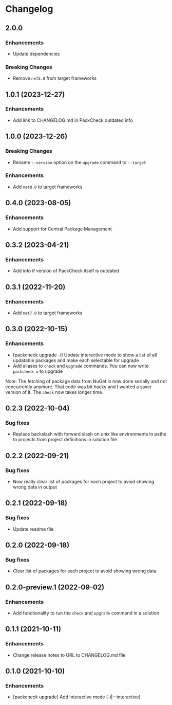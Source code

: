# Changelog

## 2.0.0

### Enhancements
* Update dependencies

### Breaking Changes
* Remove `net5.0` from target frameworks

## 1.0.1 (2023-12-27)

### Enhancements
* Add link to CHANGELOG.md in PackCheck outdated info

## 1.0.0 (2023-12-26)

### Breaking Changes
* Rename `--version` option on the `upgrade` command to `--target`

### Enhancements
* Add `net8.0` to target frameworks

## 0.4.0 (2023-08-05)

### Enhancements
* Add support for Central Package Management

## 0.3.2 (2023-04-21)

### Enhancements
* Add info if version of PackCheck itself is outdated

## 0.3.1 (2022-11-20)

### Enhancements
* Add `net7.0` to target frameworks

## 0.3.0 (2022-10-15)

### Enhancements
* [packcheck upgrade -i] Update interactive mode to show a list of all updatable packages and make each selectable for upgrade
* Add aliases to `check` and `upgrade` commands. You can now write `packcheck u` to upgrade

Note: The fetching of package data from NuGet is now done serially and not concurrently anymore. That code was bit hacky and I wanted a saver version of it. The `check` now takes longer time.

## 0.2.3 (2022-10-04)

### Bug fixes
* Replace backslash with forward slash on unix like environments in paths to projects from project definitions in solution file

## 0.2.2 (2022-09-21)

### Bug fixes
* Now really clear list of packages for each project to avoid showing wrong data in output

## 0.2.1 (2022-09-18)

### Bug fixes
* Update readme file

## 0.2.0 (2022-09-18)

### Bug fixes
* Clear list of packages for each project to avoid showing wrong data

## 0.2.0-preview.1 (2022-09-02)

### Enhancements
* Add functionality to run the `check` and `upgrade` command in a solution

## 0.1.1 (2021-10-11)

### Enhancements
* Change release notes to URL to CHANGELOG.md file

## 0.1.0 (2021-10-10)

### Enhancements
* [packcheck upgrade] Add interactive mode (-i|--interactive)
